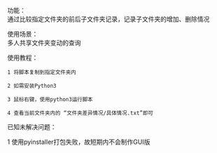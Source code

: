 功能：  
   通过比较指定文件夹的前后子文件夹记录，记录子文件夹的增加、删除情况 

使用场景：  
   多人共享文件夹变动的查询  


使用教程：  

    1 将脚本复制到指定文件夹内

    2 如需安装Python3

    3 鼠标右键，使用python3运行脚本  

    4 查看当前文件夹内的 “文件夹差异情况/具体情况.txt”即可  
      
      
已知未解决问题：  

  1 使用pyinstaller打包失败，故短期内不会制作GUI版  
  
